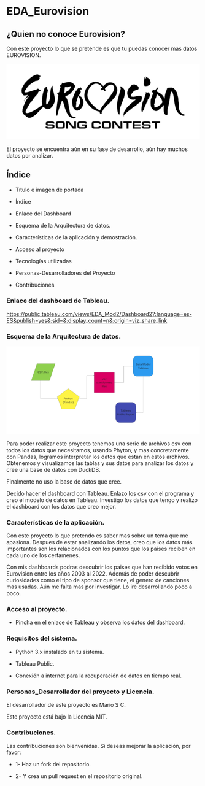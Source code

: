 # EDA_Eurovision

## ¿Quien no conoce Eurovision?

Con este proyecto lo que se pretende es que tu puedas conocer mas datos EUROVISION.

![Image](img/Eurovision_Song_Contest_logo.png)

El proyecto se encuentra aún en su fase de desarrollo, aún hay muchos datos por analizar.

## Índice

* Título e imagen de portada

* Índice

* Enlace del Dashboard

* Esquema de la Arquitectura de datos.

* Características de la aplicación y demostración.

* Acceso al proyecto

* Tecnologías utilizadas

* Personas-Desarrolladores del Proyecto

* Contribuciones

### Enlace del dashboard de Tableau.

https://public.tableau.com/views/EDA_Mod2/Dashboard2?:language=es-ES&publish=yes&:sid=&:display_count=n&:origin=viz_share_link


### Esquema de la Arquitectura de datos.

![Image](img/ARQUITECTURA%20DE%20DATOS.jpg)

Para poder realizar este proyecto tenemos una serie de archivos csv con todos los datos que necesitamos, usando Phyton, y mas concretamente con Pandas, logramos interpretar los datos que estan en estos archivos. Obtenemos y visualizamos las tablas y sus datos para analizar los datos y cree una base de datos con DuckDB. 

Finalmente no uso la base de datos que cree.

Decido hacer el dashboard con Tableau. Enlazo los csv con el programa y creo el modelo de datos en Tableau. Investigo los datos que tengo y realizo el dashboard con los datos que creo mejor.

### Características de la aplicación.

Con este proyecto lo que pretendo es saber mas sobre un tema que me apasiona. Despues de estar analizando los datos, creo que los datos más importantes son los relacionados con los puntos que los paises reciben en cada uno de los certamenes.

Con mis dashboards podras descubrir los paises que han recibido votos en Eurovision entre los años 2003 al 2022. Además de poder descubrir curiosidades como el tipo de sponsor que tiene, el genero de canciones mas usadas. Aún me falta mas por investigar. Lo ire desarrollando poco a poco.

### Acceso al proyecto.

* Pincha en el enlace de Tableau y observa los datos del dashboard.

### Requisitos del sistema.

* Python 3.x instalado en tu sistema.

* Tableau Public.

* Conexión a internet para la recuperación de datos en tiempo real.

### Personas_Desarrollador del proyecto y Licencia.

El desarrollador de este proyecto es Mario S C.

Este proyecto está bajo la Licencia MIT.

### Contribuciones.

Las contribuciones son bienvenidas. Si deseas mejorar la aplicación, por favor:

* 1- Haz un fork del repositorio.

* 2- Y crea un pull request en el repositorio original.


